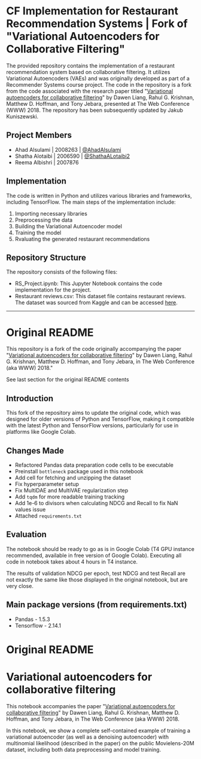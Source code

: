 # CF Implementation for Restaurant Recommendation Systems | Fork of "Variational Autoencoders for Collaborative Filtering"
The provided repository contains the implementation of a restaurant recommendation system based on collaborative filtering. It utilizes Variational Autoencoders (VAEs) and was originally developed as part of a Recommender Systems course project. The code in the repository is a fork from the code associated with the research paper titled "[Variational autoencoders for collaborative filtering](https://arxiv.org/pdf/1802.05814.pdf)" by Dawen Liang, Rahul G. Krishnan, Matthew D. Hoffman, and Tony Jebara, presented at The Web Conference (WWW) 2018. The repository has been subsequently updated by Jakub Kuniszewski.

## Project Members
* Ahad Alsulami | 2008263 | [@AhadAlsulami](https://github.com/AhadAlsulami)
* Shatha Alotaibi | 2006590 | [@ShathaALotaibi2](https://github.com/ShathaALotaibi2)
* Reema Albishri | 2007876

## Implementation
The code is written in Python and utilizes various libraries and frameworks, including TensorFlow. The main steps of the implementation include:
1. Importing necessary libraries
2. Preprocessing the data
3. Building the Variational Autoencoder model
4. Training the model
5. Rvaluating the generated restaurant recommendations

## Repository Structure
The repository consists of the following files:
* RS_Project.ipynb: This Jupyter Notebook contains the code implementation for the project.
* Restaurant reviews.csv: This dataset file contains restaurant reviews. The dataset was sourced from Kaggle and can be accessed [here](https://www.kaggle.com/datasets/batjoker/zomato-restaurants-hyderabad/data).

_______________________


# Original README
This repository is a fork of the code originally accompanying the paper 
"[Variational autoencoders for collaborative filtering](https://arxiv.org/abs/1802.05814)" by Dawen Liang, Rahul G. Krishnan, Matthew D. Hoffman, and Tony Jebara, in The Web Conference (aka WWW) 2018."

See last section for the original README contents

## Introduction

This fork of the repository aims to update the original code, which was designed for older versions of Python and TensorFlow, making it compatible with the latest Python and TensorFlow versions, particularly for use in platforms like Google Colab.

## Changes Made

- Refactored Pandas data preparation code cells to be executable
- Preinstall `bottleneck` package used in this notebook
- Add cell for fetching and unzipping the dataset
- Fix hyperparameter setup
- Fix MultiDAE and MultiVAE regularization step
- Add `tqdm` for more readable training tracking
- Add 1e-6 to divisors when calculating NDCG and Recall to fix NaN values issue
- Attached `requirements.txt`

## Evaluation

The notebook should be ready to go as is in Google Colab (T4 GPU instance recommended, available in free version of Google Colab).
Executing all code in notebook takes about 4 hours in T4 instance.

The results of validation NDCG per epoch, test NDCG and test Recall are not exactly the same like those displayed in the original notebook, but are very close.

## Main package versions (from requirements.txt)

- Pandas - 1.5.3
- Tensorflow - 2.14.1

# Original README
# Variational autoencoders for collaborative filtering

This notebook accompanies the paper "[Variational autoencoders for collaborative filtering](https://arxiv.org/abs/1802.05814)" by Dawen Liang, Rahul G. Krishnan, Matthew D. Hoffman, and Tony Jebara, in The Web Conference (aka WWW) 2018.

In this notebook, we show a complete self-contained example of training a variational autoencoder (as well as a denoising autoencoder) with multinomial likelihood (described in the paper) on the public Movielens-20M dataset, including both data preprocessing and model training.
